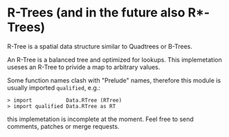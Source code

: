R-Trees (and in the future also R*-Trees)
====================

R-Tree is a spatial data structure similar to Quadtrees or B-Trees.

An R-Tree is a balanced tree and optimized for lookups. This implemetation useses an R-Tree to privide
a map to arbitrary values.

Some function names clash with "Prelude" names, therefore this module is usually
imported ```qualified```, e.g.:

    > import           Data.RTree (RTree)
    > import qualified Data.RTree as RT

this implemetation is incomplete at the moment. Feel free to send comments, patches or merge requests.
